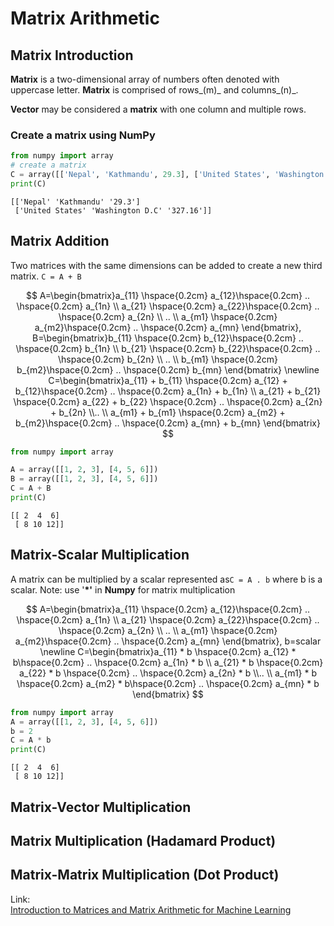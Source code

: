 # Matrix Arithmetic

## Matrix Introduction

**Matrix** is a two-dimensional array of numbers often denoted with uppercase letter. **Matrix** is comprised of rows_\(m\)_ and columns_\(n\)_.

**Vector** may be considered a **matrix** with one column and multiple rows.

### Create a matrix using NumPy

```python
from numpy import array
# create a matrix
C = array([['Nepal', 'Kathmandu', 29.3], ['United States', 'Washington D.C', 327.16]])
print(C)
```

```text
[['Nepal' 'Kathmandu' '29.3']
 ['United States' 'Washington D.C' '327.16']]
```

## Matrix Addition

Two matrices with the same dimensions can be added to create a new third matrix. `C = A + B`

$$
A=\begin{bmatrix}a_{11} \hspace{0.2cm} a_{12}\hspace{0.2cm}  .. \hspace{0.2cm} a_{1n}
\\ a_{21} \hspace{0.2cm} a_{22}\hspace{0.2cm}  .. \hspace{0.2cm} a_{2n} 
\\ .. 
\\ a_{m1} \hspace{0.2cm} a_{m2}\hspace{0.2cm}  .. \hspace{0.2cm} a_{mn} \end{bmatrix},
B=\begin{bmatrix}b_{11} \hspace{0.2cm} b_{12}\hspace{0.2cm}  .. \hspace{0.2cm} b_{1n}
\\ b_{21} \hspace{0.2cm} b_{22}\hspace{0.2cm}  .. \hspace{0.2cm} b_{2n} 
\\ ..
\\ b_{m1} \hspace{0.2cm} b_{m2}\hspace{0.2cm}  .. \hspace{0.2cm} b_{mn} \end{bmatrix}
\newline
C=\begin{bmatrix}a_{11} + b_{11} \hspace{0.2cm} a_{12} + b_{12}\hspace{0.2cm}  .. \hspace{0.2cm} a_{1n} + b_{1n}
\\ a_{21} + b_{21} \hspace{0.2cm} a_{22} + b_{22} \hspace{0.2cm}  .. \hspace{0.2cm} a_{2n} + b_{2n}
\\..
\\ a_{m1} + b_{m1} \hspace{0.2cm} a_{m2} + b_{m2}\hspace{0.2cm}  .. \hspace{0.2cm} a_{mn} + b_{mn} \end{bmatrix}
$$

```python
from numpy import array

A = array([[1, 2, 3], [4, 5, 6]])
B = array([[1, 2, 3], [4, 5, 6]])
C = A + B
print(C)
```

```text
[[ 2  4  6]
 [ 8 10 12]]
```

## Matrix-Scalar Multiplication

A matrix can be multiplied by a scalar represented as`C = A . b` where b is a scalar. Note: use '**\*'** in **Numpy** for matrix multiplication

$$
A=\begin{bmatrix}a_{11} \hspace{0.2cm} a_{12}\hspace{0.2cm}  .. \hspace{0.2cm} a_{1n}
\\ a_{21} \hspace{0.2cm} a_{22}\hspace{0.2cm}  .. \hspace{0.2cm} a_{2n} 
\\ .. 
\\ a_{m1} \hspace{0.2cm} a_{m2}\hspace{0.2cm}  .. \hspace{0.2cm} a_{mn} \end{bmatrix},
b=scalar
\newline
C=\begin{bmatrix}a_{11} * b  \hspace{0.2cm} a_{12}  * b\hspace{0.2cm}  .. \hspace{0.2cm} a_{1n}  * b
\\ a_{21} * b \hspace{0.2cm} a_{22} * b \hspace{0.2cm}  .. \hspace{0.2cm} a_{2n} * b
\\..
\\ a_{m1} * b \hspace{0.2cm} a_{m2} * b\hspace{0.2cm}  .. \hspace{0.2cm} a_{mn} * b \end{bmatrix}
$$

```python
from numpy import array
A = array([[1, 2, 3], [4, 5, 6]])
b = 2
C = A * b
print(C)
```

```text
[[ 2  4  6]
 [ 8 10 12]]
```

## Matrix-Vector Multiplication

## Matrix Multiplication \(Hadamard Product\)

## Matrix-Matrix Multiplication \(Dot Product\)



Link:  
[Introduction to Matrices and Matrix Arithmetic for Machine Learning](https://machinelearningmastery.com/introduction-matrices-machine-learning/)

